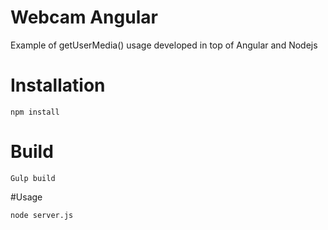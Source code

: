 Webcam Angular
================

Example of getUserMedia() usage developed in top of Angular and Nodejs

# Installation

	npm install

# Build

	Gulp build

#Usage

	node server.js
